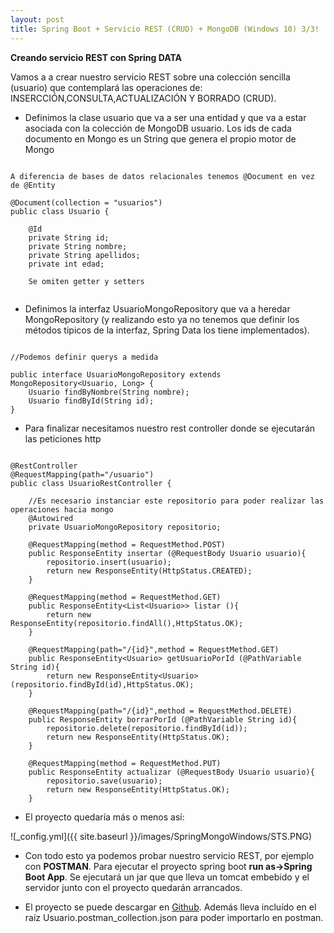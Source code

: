 ```yaml
---
layout: post
title: Spring Boot + Servicio REST (CRUD) + MongoDB (Windows 10) 3/3!
---
```


**Creando servicio REST con Spring DATA**

Vamos a a crear nuestro servicio REST sobre una colección sencilla (usuario) que contemplará las operaciones de:
INSERCCIÓN,CONSULTA,ACTUALIZACIÓN Y BORRADO (CRUD).

- Definimos la clase usuario que va a ser una entidad y que va a estar asociada con la colección de MongoDB usuario.
Los ids de cada documento en Mongo es un String que genera el propio motor de Mongo

~~~

A diferencia de bases de datos relacionales tenemos @Document en vez de @Entity

@Document(collection = "usuarios")
public class Usuario {
	
	@Id
	private String id;
	private String nombre;
	private String apellidos;
	private int edad;
	
	Se omiten getter y setters
	
~~~

- Definimos la interfaz UsuarioMongoRepository que va a heredar MongoRepository (y realizando esto ya no tenemos que definir los métodos tipicos de la interfaz, Spring Data los tiene implementados).

~~~

//Podemos definir querys a medida

public interface UsuarioMongoRepository extends MongoRepository<Usuario, Long> {
    Usuario findByNombre(String nombre);
    Usuario findById(String id);
}
~~~

- Para finalizar necesitamos nuestro rest controller donde se ejecutarán las peticiones http

~~~

@RestController
@RequestMapping(path="/usuario")
public class UsuarioRestController {
	
	//Es necesario instanciar este repositorio para poder realizar las operaciones hacia mongo
	@Autowired
	private UsuarioMongoRepository repositorio;
	   
	@RequestMapping(method = RequestMethod.POST)
	public ResponseEntity insertar (@RequestBody Usuario usuario){		
		repositorio.insert(usuario);		
		return new ResponseEntity(HttpStatus.CREATED);
	}
	
	@RequestMapping(method = RequestMethod.GET)
	public ResponseEntity<List<Usuario>> listar (){						
		return new ResponseEntity(repositorio.findAll(),HttpStatus.OK);
	}
	
	@RequestMapping(path="/{id}",method = RequestMethod.GET)
	public ResponseEntity<Usuario> getUsuarioPorId (@PathVariable String id){
		return new ResponseEntity<Usuario>(repositorio.findById(id),HttpStatus.OK);
	}
	
	@RequestMapping(path="/{id}",method = RequestMethod.DELETE)
	public ResponseEntity borrarPorId (@PathVariable String id){
		repositorio.delete(repositorio.findById(id));
		return new ResponseEntity(HttpStatus.OK);
	}
	
	@RequestMapping(method = RequestMethod.PUT)
	public ResponseEntity actualizar (@RequestBody Usuario usuario){
		repositorio.save(usuario);
		return new ResponseEntity(HttpStatus.OK);
	}
~~~

- El proyecto quedaría más o menos así:

![_config.yml]({{ site.baseurl }}/images/SpringMongoWindows/STS.PNG)

- Con todo esto ya podemos probar nuestro servicio REST, por ejemplo con **POSTMAN**. 
Para ejecutar el proyecto spring boot **run as->Spring Boot App**. Se ejecutará un jar que que lleva un tomcat embebido y el servidor junto con el proyecto quedarán arrancados.

- El proyecto se puede descargar en [Github](https://github.com/MartinDeLa83/SpringBootMongo). Además lleva incluído en el raíz Usuario.postman_collection.json para poder importarlo en postman.





